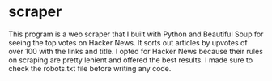 # scraper

This program is a web scraper that I built with Python and Beautiful Soup for seeing the top votes on Hacker News. It sorts out articles by upvotes of over 100 with the links and title. I opted for Hacker News because their rules on scraping are pretty lenient and offered the best results. I made sure to check the robots.txt file before writing any code.

